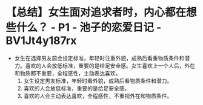# 【总结】女生面对追求者时，内心都在想些什么？ - P1 - 池子的恋爱日记 - BV1Jt4y187rx

-   女生在选择男友前会设定标准，年轻时注重外貌，成熟后看重物质条件和潜力。喜欢的人会放低标准，重要的是给足安全感。女生喜欢上一个人后，外在和物质都不重要，全程感性，主动表达喜欢。
    1.  女生设定男友标准，年轻时看外貌，成熟后看物质条件和潜力。
    2.  喜欢的人会放低标准，重要的是给足安全感。
    3.  喜欢的人会主动表达喜欢，全程感性，不重视外在和物质条件。